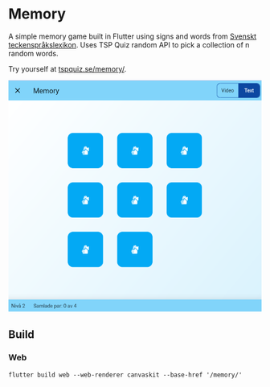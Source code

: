 # Memory

A simple memory game built in Flutter using signs and words from [Svenskt teckenspråkslexikon](https://teckensprakslexikon.su.se/). Uses TSP Quiz random API to pick a collection of n random words.

Try yourself at [tspquiz.se/memory/](https://tspquiz.se/memory/).

![Screenshot of memory game](./screenshot.png)

## Build

### Web

```
flutter build web --web-renderer canvaskit --base-href '/memory/'
```
